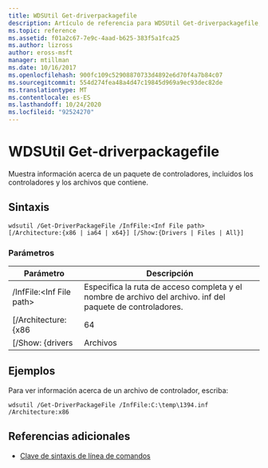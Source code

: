 ```yaml
---
title: WDSUtil Get-driverpackagefile
description: Artículo de referencia para WDSUtil Get-driverpackagefile, que muestra información acerca de un paquete de controladores, incluidos los controladores y los archivos que contiene.
ms.topic: reference
ms.assetid: f01a2c67-7e9c-4aad-b625-383f5a1fca25
ms.author: lizross
author: eross-msft
manager: mtillman
ms.date: 10/16/2017
ms.openlocfilehash: 900fc109c52908870733d4892e6d70f4a7b84c07
ms.sourcegitcommit: 554d274fea48a4d47c19845d969a9ec93dec82de
ms.translationtype: MT
ms.contentlocale: es-ES
ms.lasthandoff: 10/24/2020
ms.locfileid: "92524270"
---
```

# <a name="wdsutil-get-driverpackagefile"></a>WDSUtil Get-driverpackagefile

Muestra información acerca de un paquete de controladores, incluidos los controladores y los archivos que contiene.

## <a name="syntax"></a>Sintaxis

```
wdsutil /Get-DriverPackageFile /InfFile:<Inf File path> [/Architecture:{x86 | ia64 | x64}] [/Show:{Drivers | Files | All}]
```

### <a name="parameters"></a>Parámetros

|         Parámetro         |                              Descripción                               |
|---------------------------|------------------------------------------------------------------------|
| /InfFile:\<Inf File path> | Especifica la ruta de acceso completa y el nombre de archivo del archivo. inf del paquete de controladores. |
|    [/Architecture: {x86    |                                  64                                  |
|     [/Show: {drivers      |                                 Archivos                                  |

## <a name="examples"></a>Ejemplos

Para ver información acerca de un archivo de controlador, escriba:
```
wdsutil /Get-DriverPackageFile /InfFile:C:\temp\1394.inf /Architecture:x86
```

## <a name="additional-references"></a>Referencias adicionales

- [Clave de sintaxis de línea de comandos](command-line-syntax-key.md)